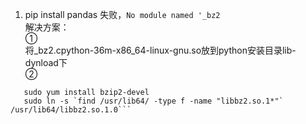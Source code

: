 1. pip install pandas 失败，`No module named '_bz2`  
   解决方案：    
①  
将_bz2.cpython-36m-x86_64-linux-gnu.so放到python安装目录lib-dynload下   
②   
```shell
   sudo yum install bzip2-devel
   sudo ln -s `find /usr/lib64/ -type f -name "libbz2.so.1*"` /usr/lib64/libbz2.so.1.0```